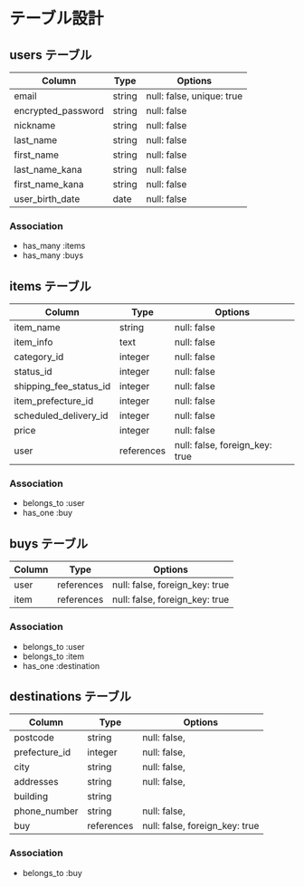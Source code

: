 # テーブル設計

## users テーブル

| Column             | Type   | Options                   |
| ------------------ | ------ | ------------------------- |
| email              | string | null: false, unique: true |
| encrypted_password | string | null: false               |
| nickname           | string | null: false               |
| last_name          | string | null: false               |
| first_name         | string | null: false               |
| last_name_kana     | string | null: false               |
| first_name_kana    | string | null: false               |
| user_birth_date    | date   | null: false               |

### Association

- has_many :items
- has_many :buys


## items テーブル

| Column                   | Type       | Options                        |
| ------------------------ | ---------- | ------------------------------ |
| item_name                | string     | null: false                    |
| item_info                | text       | null: false                    |
| category_id              | integer    | null: false                    |
| status_id                | integer    | null: false                    |
| shipping_fee_status_id   | integer    | null: false                    |
| item_prefecture_id       | integer    | null: false                    |
| scheduled_delivery_id    | integer    | null: false                    |
| price                    | integer    | null: false                    |
| user                     | references | null: false, foreign_key: true |


### Association

- belongs_to :user
- has_one :buy

## buys テーブル

| Column   | Type       | Options                        |
| -------- | ---------- | ------------------------------ |
| user     | references | null: false, foreign_key: true |
| item     | references | null: false, foreign_key: true |

### Association

- belongs_to :user
- belongs_to :item
- has_one :destination


## destinations テーブル

| Column       | Type       | Options                        |
| ------------ | ---------- | ------------------------------ |
| postcode     | string     | null: false,                   |
| prefecture_id| integer    | null: false,                   |
| city         | string     | null: false,                   |
| addresses    | string     | null: false,                   |
| building     | string     |                                |
| phone_number | string     | null: false,                   |
| buy          | references | null: false, foreign_key: true |

### Association

- belongs_to :buy